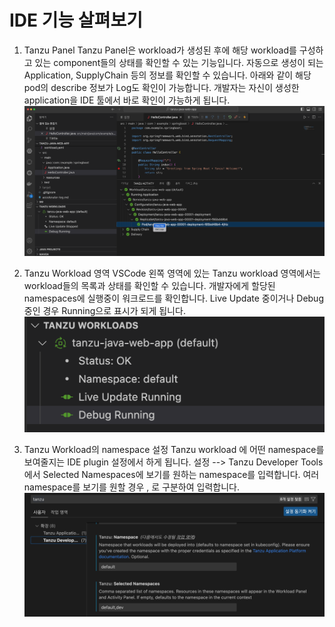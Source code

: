 # IDE 기능 살펴보기
1. Tanzu Panel
Tanzu Panel은 workload가 생성된 후에 해당 workload를 구성하고 있는 component들의 상태를 확인할 수 있는 기능입니다.
자동으로 생성이 되는 Application, SupplyChain 등의 정보를 확인할 수 있습니다.
아래와 같이 해당 pod의 describe 정보가 Log도 확인이 가능합니다. 개발자는 자신이 생성한 application을 IDE 툴에서 바로 확인이 가능하게 됩니다.
![](../images/tanzu_panel.png)

2. Tanzu Workload 영역
VSCode 왼쪽 영역에 있는 Tanzu workload 영역에서는 workload들의 목록과 상태를 확인할 수 있습니다. 
개발자에게 할당된 namespaces에 실행중이 워크로드를 확인합니다. Live Update 중이거나 Debug중인 경우 Running으로 표시가 되게 됩니다.
![](../images/ide_tanzuworkload_area.png)

3. Tanzu Workload의 namespace 설정
Tanzu workload 에 어떤 namespace를 보여줄지는 IDE plugin 설정에서 하게 됩니다.
설정 --> Tanzu Developer Tools에서 Selected Namespaces에 보기를 원하는 namespace를 입력합니다. 여러 namespace를 보기를 원할 경우 , 로  구분하여 입력합니다.
![](../images/ide_workload_setting.png)